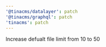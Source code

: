 ```yaml
---
'@tinacms/datalayer': patch
'@tinacms/graphql': patch
'tinacms': patch
---
```


Increase defualt file limit from 10 to 50

